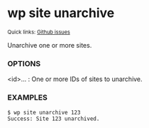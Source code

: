 # wp site unarchive

<small>Quick links: <a href="https://github.com/issues?q=is%3Aopen+label%3Acommand%3Asite-unarchive+sort%3Aupdated-desc+org%3Awp-cli">Github issues</a></small>

Unarchive one or more sites.

### OPTIONS

&lt;id&gt;...
: One or more IDs of sites to unarchive.

### EXAMPLES

    $ wp site unarchive 123
    Success: Site 123 unarchived.


